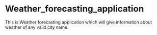 # Weather_forecasting_application
This is Weather forecasting application which will give information about weather of any valid city name.
